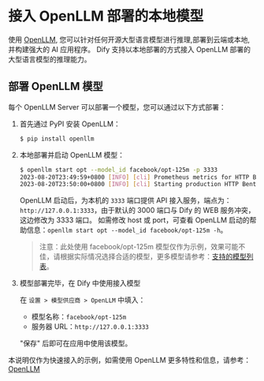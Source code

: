 # 接入 OpenLLM 部署的本地模型

使用 [OpenLLM](https://github.com/bentoml/OpenLLM), 您可以针对任何开源大型语言模型进行推理,部署到云端或本地,并构建强大的 AI 应用程序。
Dify 支持以本地部署的方式接入 OpenLLM 部署的大型语言模型的推理能力。

## 部署 OpenLLM 模型

每个 OpenLLM Server 可以部署一个模型，您可以通过以下方式部署：

1. 首先通过 PyPI 安装 OpenLLM：

    ```bash
    $ pip install openllm
    ```

2. 本地部署并启动 OpenLLM 模型：

    ```bash
    $ openllm start opt --model_id facebook/opt-125m -p 3333
    2023-08-20T23:49:59+0800 [INFO] [cli] Prometheus metrics for HTTP BentoServer from "_service:svc" can be accessed at http://localhost:3333/metrics.
    2023-08-20T23:50:00+0800 [INFO] [cli] Starting production HTTP BentoServer from "_service:svc" listening on http://0.0.0.0:3333 (Press CTRL+C to quit)
    ```
   
    OpenLLM 启动后，为本机的 `3333` 端口提供 API 接入服务，端点为：`http://127.0.0.1:3333`，由于默认的 3000 端口与 Dify 的 WEB 服务冲突，这边修改为 3333 端口。
    如需修改 host 或 port，可查看 OpenLLM 启动的帮助信息：`openllm start opt --model_id facebook/opt-125m -h`。

    > 注意：此处使用 facebook/opt-125m 模型仅作为示例，效果可能不佳，请根据实际情况选择合适的模型，更多模型请参考：[支持的模型列表](https://github.com/bentoml/OpenLLM#-supported-models)。

3. 模型部署完毕，在 Dify 中使用接入模型

   在 `设置 > 模型供应商 > OpenLLM` 中填入：

   - 模型名称：`facebook/opt-125m`
   - 服务器 URL：`http://127.0.0.1:3333`

   "保存" 后即可在应用中使用该模型。

本说明仅作为快速接入的示例，如需使用 OpenLLM 更多特性和信息，请参考：[OpenLLM](https://github.com/bentoml/OpenLLM)